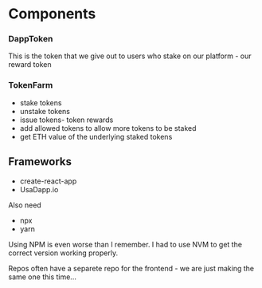 # Components

### DappToken
This is the token that we give out to users who stake on our platform - our reward token

### TokenFarm
- stake tokens
- unstake tokens
- issue tokens- token rewards
- add allowed tokens to allow more tokens to be staked
- get ETH value of the underlying staked tokens

## Frameworks
- create-react-app
- UsaDapp.io

Also need 
- npx
- yarn

Using NPM is even worse than I remember. I had to use NVM to get the correct version working properly.

Repos often have a separete repo for the frontend - we are just making the same one this time...